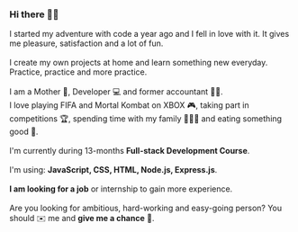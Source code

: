 ### Hi there 🙋‍♀️

I started my adventure with code a year ago and I fell in love with it. It gives me pleasure, satisfaction and a lot of fun.
<br><br>
I create my own projects at home and learn something new everyday. Practice, practice and more practice.
<br><br>
I am a Mother 🤱, Developer 💻 and former accountant 👩‍💻.
<br>
I love playing FIFA and Mortal Kombat on XBOX 🎮, taking part in competitions 🏆, spending time with my family 👨‍👩‍👧 and eating something good 🍕.
<br><br>
I'm currently during 13-months **Full-stack Development Course**.
<br><br>
I'm using: **JavaScript, CSS, HTML, Node.js, Express.js**.
<br><br>
**I am looking for a job** or internship to gain more experience.
<br><br>
Are you looking for ambitious, hard-working and easy-going person? You should ✉️ me and **give me a chance** 💌.
